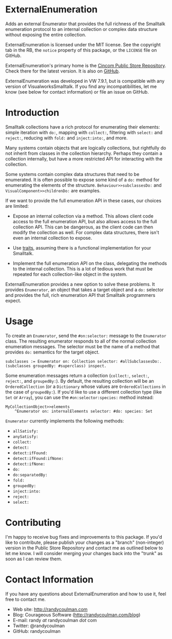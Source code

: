 # ExternalEnumeration

Adds an external Enumerator that provides the full richness of the
Smalltalk enumeration protocol to an internal collection or complex
data structure without exposing the entire collection.

ExternalEnumeration is licensed under the MIT license.  See the
copyright tab in the RB, the `notice` property of this package, or the
`LICENSE` file on GitHub.

ExternalEnumeration's primary home is the [Cincom Public Store Repository](http://www.cincomsmalltalk.com/CincomSmalltalkWiki/Public+Store+Repository).
Check there for the latest version.  It is also on
[GitHub](https://github.com/randycoulman/ExternalEnumeration).

ExternalEnumeration was developed in VW 7.9.1, but is compatible with
any version of VisualworksSmalltalk. If you find any incompatibilities,
let me know (see below for contact information) or file an issue on
GitHub.

# Introduction

Smalltalk collections have a rich protocol for enumerating their
elements: simple iteration with `do:`, mapping with `collect:`,
filtering with `select:` and `reject:`, reducing with `fold:` and
`inject:into:`, and more.

Many systems contain objects that are logically collections, but
rightfully do not inherit from classes in the collection hierarchy.
Perhaps they contain a collection internally, but have a more
restricted API for interacting with the collection.

Some systems contain complex data structures that need to be
enumerated.  It is often possible to expose some kind of a `do:`
method for enumerating the elements of the structure.
`Behaviour>>subclassesDo:` and `VisualComponent>>childrenDo:` are
examples.

If we want to provide the full enumeration API in these cases, our
choices are limited:

* Expose an internal collection via a method.  This allows client code
  access to the full enumeration API, but also allows access to the
  full collection API.  This can be dangerous, as the client code can
  then modify the collection as well.  For complex data structures,
  there isn't even an internal collection to expose.

* Use [traits](http://scg.unibe.ch/research/traits), assuming there is
  a functional implementation for your Smalltalk.

* Implement the full enumeration API on the class, delegating the
  methods to the internal collection.  This is a lot of tedious work
  that must be repeated for each collection-like object in the system.

ExternalEnumeration provides a new option to solve these problems.  It
provides `Enumerator`, an object that takes a target object and a
`do:` selector and provides the full, rich enumeration API that
Smalltalk programmers expect.

# Usage

To create an `Enumerator`, send the `#on:selector:` message to the
`Enumerator` class.  The resulting enumerator responds to all of the
normal collection enumeration messages.  The selector must be the name
of a method that provides `do:` semantics for the target object.

```
subclasses := Enumerator on: Collection selector: #allSubclassesDo:.
(subclasses groupedBy: #superclass) inspect.
```

Some enumeration messages return a collection (`collect:`, `select:`,
`reject:`, and `groupedBy:`).  By default, the resulting collection
will be an `OrderedCollection` (or a `Dictionary` whose values are
`OrderedCollections` in the case of `groupedBy:`).  If you'd like to
use a different collection type (like `Set` or `Array`), you can use
the `#on:selector:species:` method instead:

```
MyCollectionObject>>elements
    ^Enumerator on: internalElements selector: #do: species: Set
```

`Enumerator` currently implements the following methods:

* `allSatisfy:`
* `anySatisfy:`
* `collect:`
* `detect:`
* `detect:ifFound:`
* `detect:ifFound:ifNone:`
* `detect:ifNone:`
* `do:`
* `do:separatedBy:`
* `fold:`
* `groupedBy:`
* `inject:into:`
* `reject:`
* `select:`

# Contributing

I'm happy to receive bug fixes and improvements to this package.  If
you'd like to contribute, please publish your changes as a "branch"
(non-integer) version in the Public Store Repository and contact me as
outlined below to let me know.  I will consider merging your changes
back into the "trunk" as soon as I can review them.

# Contact Information

If you have any questions about ExternalEnumeration and how to use it, feel
free to contact me.

* Web site: http://randycoulman.com
* Blog: Courageous Software (http://randycoulman.com/blog)
* E-mail: randy _at_ randycoulman _dot_ com
* Twitter: @randycoulman
* GitHub: randycoulman
